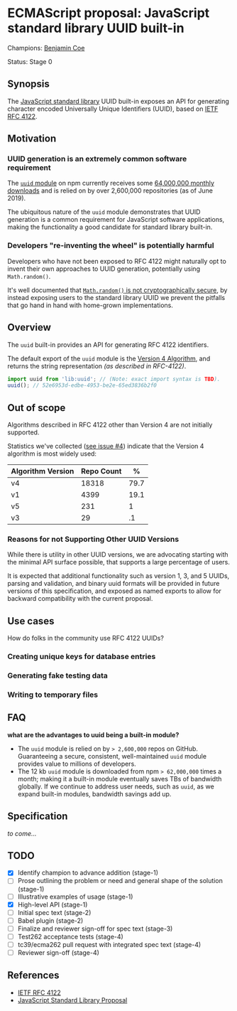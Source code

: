 # ECMAScript proposal: JavaScript standard library UUID built-in

Champions: [Benjamin Coe](https://github.com/bcoe)

Status: Stage 0

## Synopsis

The [JavaScript standard library][standard-library-proposal] UUID built-in exposes an API for
generating character encoded Universally Unique Identifiers (UUID), based on [IETF RFC
4122][rfc-4122].

## Motivation

### UUID generation is an extremely common software requirement

The [`uuid` module](https://www.npmjs.com/package/uuid) on npm currently receives some
[64,000,000 monthly downloads](https://npm-stat.com/charts.html?package=uuid) and is relied on by
over 2,600,000 repositories (as of June 2019).

The ubiquitous nature of the `uuid` module demonstrates that UUID generation is a common
requirement for JavaScript software applications, making the functionality a good candidate for
standard library built-in.

### Developers "re-inventing the wheel" is potentially harmful

Developers who have not been exposed to RFC 4122 might naturally opt to invent their own approaches
to UUID generation, potentially using `Math.random()`.

It's well documented that
[`Math.random()` is not cryptographically secure](https://v8.dev/blog/math-random), by instead
exposing users to the standard library UUID we prevent the pitfalls that go hand in hand with
home-grown implementations.

## Overview

The `uuid` built-in provides an API for generating RFC 4122 identifiers.

The default export of the `uuid` module is the
[Version 4 Algorithm](https://tools.ietf.org/html/rfc4122#section-4.4), and returns the string
representation _(as described in RFC-4122)_.

```js
import uuid from 'lib:uuid'; // (Note: exact import syntax is TBD).
uuid(); // 52e6953d-edbe-4953-be2e-65ed3836b2f0
```

## Out of scope

Algorithms described in RFC 4122 other than Version 4 are not initially supported.

Statistics we've collected
([see issue #4](https://github.com/bcoe/proposal-standard-module-uuid/issues/4)) indicate that the
Version 4 algorithm is most widely used:

| Algorithm Version | Repo Count | %    |
| ----------------- | ---------- | ---- |
| v4                | 18318      | 79.7 |
| v1                | 4399       | 19.1 |
| v5                | 231        | 1    |
| v3                | 29         | .1   |

### Reasons for not Supporting Other UUID Versions

While there is utility in other UUID versions, we are advocating starting with the minimal API
surface possible, that supports a large percentage of users.

It is expected that additional functionality such as version 1, 3, and 5 UUIDs, parsing and
validation, and binary uuid formats will be provided in future versions of this specification, and
exposed as named exports to allow for backward compatibility with the current proposal.

## Use cases

How do folks in the community use RFC 4122 UUIDs?

### Creating unique keys for database entries

### Generating fake testing data

### Writing to temporary files

## FAQ

**what are the advantages to uuid being a built-in module?**

- The `uuid` module is relied on by `> 2,600,000` repos on GitHub. Guaranteeing a secure,
  consistent, well-maintained `uuid` module provides value to millions of developers.
- The 12 kb `uuid` module is downloaded from npm `> 62,000,000` times a month; making it a built-in
  module eventually saves TBs of bandwidth globally. If we continue to address user needs, such as
  `uuid`, as we expand built-in modules, bandwidth savings add up.

## Specification

_to come..._

## TODO

- [x] Identify champion to advance addition (stage-1)
- [ ] Prose outlining the problem or need and general shape of the solution (stage-1)
- [ ] Illustrative examples of usage (stage-1)
- [x] High-level API (stage-1)
- [ ] Initial spec text (stage-2)
- [ ] Babel plugin (stage-2)
- [ ] Finalize and reviewer sign-off for spec text (stage-3)
- [ ] Test262 acceptance tests (stage-4)
- [ ] tc39/ecma262 pull request with integrated spec text (stage-4)
- [ ] Reviewer sign-off (stage-4)

## References

- [IETF RFC 4122][rfc-4122]
- [JavaScript Standard Library Proposal][standard-library-proposal]

[rfc-4122]: https://tools.ietf.org/html/rfc4122
[standard-library-proposal]: https://github.com/tc39/proposal-javascript-standard-library

